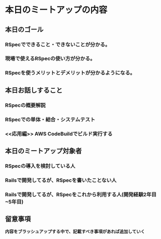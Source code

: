 # 本日のミートアップの内容
## 本日のゴール
### RSpecでできること・できないことが分かる。
### 現場で使えるRSpecの使い方が分かる。
### RSpecを使うメリットとデメリットが分かるようになる。

## 本日お話しすること
### RSpecの概要解説
### RSpecでの単体・結合・システムテスト
### <<応用編>> AWS CodeBuildでビルド実行する


## 本日のミートアップ対象者
### RSpecの導入を検討している人
### Railsで開発してるが、RSpecを書いたことない人
### Railsで開発してるが、RSpecをこれから利用する人(開発経験2年目~5年目)

## 留意事項
**内容をブラッシュアップする中で、記載すべき事項があれば追加していく**
